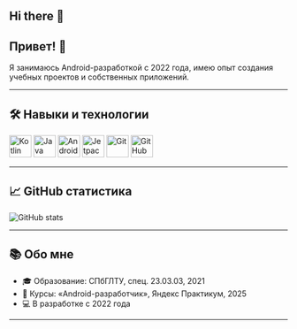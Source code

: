 ## Hi there 👋
## Привет! 👋 

Я занимаюсь Android-разработкой с 2022 года, имею опыт создания учебных проектов и собственных приложений.

---

## 🛠 Навыки и технологии

<p align="left">
  <img src="https://cdn.jsdelivr.net/gh/devicons/devicon/icons/kotlin/kotlin-original.svg" width="40" height="40" alt="Kotlin"/>
  <img src="https://cdn.jsdelivr.net/gh/devicons/devicon/icons/java/java-original.svg" width="40" height="40" alt="Java"/>
  <img src="https://cdn.jsdelivr.net/gh/devicons/devicon/icons/android/android-original.svg" width="40" height="40" alt="Android"/>
  <img src="https://cdn.jsdelivr.net/gh/devicons/devicon/icons/jetpackcompose/jetpackcompose-original.svg" width="40" height="40" alt="Jetpack Compose"/>
  <img src="https://cdn.jsdelivr.net/gh/devicons/devicon/icons/git/git-original.svg" width="40" height="40" alt="Git"/>
  <img src="https://cdn.jsdelivr.net/gh/devicons/devicon/icons/github/github-original.svg" width="40" height="40" alt="GitHub"/>
</p>

---

## 📈 GitHub статистика

<p align="left">
  <img src="https://github-readme-stats.vercel.app/api?username=YOUR_GITHUB_USERNAME&show_icons=true&theme=transparent" alt="GitHub stats"/>
</p>

---

## 📚 Обо мне

- 🎓 Образование: СПбГЛТУ, спец. 23.03.03, 2021  
- 📕 Курсы: «Android-разработчик», Яндекс Практикум, 2025  
- 💻 В разработке с 2022 года  

---
